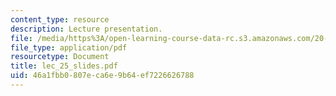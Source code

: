 ```yaml
---
content_type: resource
description: Lecture presentation.
file: /media/https%3A/open-learning-course-data-rc.s3.amazonaws.com/20-410j-molecular-cellular-and-tissue-biomechanics-be-410j-spring-2003/46a1fbb0807eca6e9b64ef7226626788_lec_25_slides.pdf
file_type: application/pdf
resourcetype: Document
title: lec_25_slides.pdf
uid: 46a1fbb0-807e-ca6e-9b64-ef7226626788
---
```

